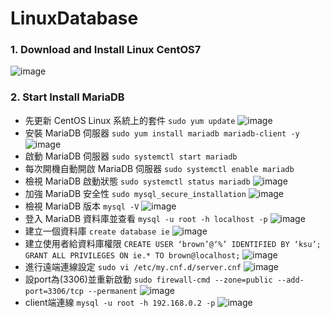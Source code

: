# LinuxDatabase
### 1. Download and Install Linux CentOS7
![image](https://user-images.githubusercontent.com/33440699/223036052-052e97ec-2da8-443f-98f3-3652ed7d527d.png)
### 2. Start Install MariaDB
* 先更新 CentOS Linux 系統上的套件 ```sudo yum update```
![image](https://user-images.githubusercontent.com/33440699/223045686-535e49da-2354-467c-bd1f-3087fbed3394.png)
* 安裝 MariaDB 伺服器 ```sudo yum install mariadb mariadb-client -y```
![image](https://user-images.githubusercontent.com/33440699/223168377-5df69c3f-17a3-465c-830c-2fa84243bb03.png)
* 啟動 MariaDB 伺服器 ```sudo systemctl start mariadb```
* 每次開機自動開啟 MariaDB 伺服器 ```sudo systemctl enable mariadb```
* 檢視 MariaDB 啟動狀態 ```sudo systemctl status mariadb```
![image](https://user-images.githubusercontent.com/33440699/223168868-98752f04-e249-4b27-aa8d-1b5aadfe5141.png)
* 加強 MariaDB 安全性 ```sudo mysql_secure_installation```
![image](https://user-images.githubusercontent.com/33440699/223169930-43edd1e1-ef58-4ce3-8ab4-982357aa5cf8.png)
* 檢視 MariaDB 版本 ```mysql -V```
![image](https://user-images.githubusercontent.com/33440699/223170169-e98efb1c-84f6-492d-a801-6fed18252a1c.png)
* 登入 MariaDB 資料庫並查看 ```mysql -u root -h localhost -p```
![image](https://user-images.githubusercontent.com/33440699/223170522-f404c2b3-500d-4edb-abbe-2fc222e0d876.png)
* 建立一個資料庫 ```create database ie```
![image](https://user-images.githubusercontent.com/33440699/223171183-f4e5d02a-5dee-4e50-b886-a29d4b5e8629.png)
* 建立使用者給資料庫權限 ```CREATE USER ‘brown’@‘%’ IDENTIFIED BY ‘ksu’;```  ```GRANT ALL PRIVILEGES ON ie.* TO brown@localhost;```
![image](https://user-images.githubusercontent.com/33440699/223172101-09cfe34a-cd34-4d25-bc7a-5eb1739e4d0a.png)
* 進行遠端連線設定 ```sudo vi /etc/my.cnf.d/server.cnf```
![image](https://user-images.githubusercontent.com/33440699/223172967-ce24ee5b-bbd5-4678-8972-2da5a32a9303.png)
* 設port為(3306)並重新啟動 ```sudo firewall-cmd --zone=public --add-port=3306/tcp --permanent```
![image](https://user-images.githubusercontent.com/33440699/223173451-693735f1-ebfc-4ac2-8bfe-f78050cd6d6e.png)
* client端連線 ```mysql -u root -h 192.168.0.2 -p```
![image](https://user-images.githubusercontent.com/33440699/223180208-3d2f5bd8-c5ad-4cc4-a3af-1207b47cccb1.png)
